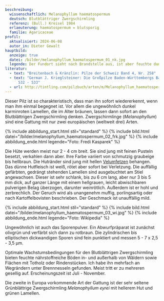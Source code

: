 ```yaml
---
beschreibung:
  wissenschaftlich: Melanophyllum haematospermum
  deutsch: Blutblättriger Zwergschirmling
  referenz: (Bull.) Kreisel 1984
  erlaeuterung: haematospermum = blutsporig
  familie: Agaricaceae
profil:
  aktualisiert: 2024-06-08
  autor_in: Dieter Gewalt
hauptbild:
  anzeige: true
  datei: /bilder/melanophyllum_haematospermum_01_nk.jpg
  legende: Der Fundort sieht nach Brandstelle aus, ist aber feuchte dunkle Erde
literatur:
  - text: "Breitenbach & Kränzlin: Pilze der Schweiz Band 4, Nr. 258"
  - text: "German J. Krieglsteiner: Die Großpilze Baden-Württembergs Band 5, Seite
      532 - 533"
  - url: http://tintling.com/pilzbuch/arten/m/Melanophyllum_haematospermum.html
---
```

Dieser Pilz ist so charakteristisch, dass man ihn sofort wiedererkennt, wenn man ihm einmal begegnet ist. Vor allem die ungewöhnlich dunkel karminroten Lamellen, die im Alter bräunen, lassen dann sofort an den Blutblättrigen Zwergschirmling denken. Zwergschirmlinge (*Melanophyllum*) sind eine Gattung mit nur zwei europäischen (weltweit drei) Arten.

{% include abbildung_start.html stil="standard" %}
{% include bild.html datei="/bilder/melanophyllum_haematospermum_02_frk.jpg" %}
{% include abbildung_ende.html legende="Foto: Fredi Kasparek" %}

Die Hüte werden meist nur 2 - 4 cm breit. Sie sind jung mit feinen Pusteln besetzt, verkahlen dann aber. Ihre Farbe variiert von schmutzig graubeige bis hellbraun. Die Hutränder sind jung mit hellen [Velumfetzen](Velum "Glossar") behangen. Das dünne Hutfleisch ist weiß, rötet aber sofort bei Verletzung. Die auffällig gefärbten, gedrängt stehenden Lamellen sind ausgebuchtet am Stiel angewachsen. Dieser ist sehr schlank, bis zu 6 cm lang, aber nur 3 bis 5 mm dick, auf ganzer Länge mit einem hellgrauen, leicht abwischbaren pulverigen Belag überzogen, darunter weinrötlich. Außerdem ist er hohl und zerbrechlich. Der Geruch wird als unangenehm muffig, porlingsartig oder nach Kartoffelbovisten beschrieben. Der Geschmack ist unauffällig mild.

{% include abbildung_start.html stil="standard" %}
{% include bild.html datei="/bilder/melanophyllum_haematospermum_03_wi.jpg" %}
{% include abbildung_ende.html legende="Foto: Wikipedia" %}

Ungewöhnlich ist auch das Sporenpulver. Ein Abwurfpräparat ist zunächst olivgrün und verfärbt sich dann zu rotbraun. Die zylindrischen bis elliptischen dickwandigen Sporen sind fein punktiert und messen 5 - 7 x 2,5 - 3,5 µm.

Optimale Wachstumsbedingungen für den Blutblättrigen Zwergschirmling bieten feuchte nährstoffreiche Böden in- und außerhalb von Wäldern sowie Flächen mit Totholz oder Rindenstücken. Ich habe ihn mehrfach an Wegrändern unter Brennnesseln gefunden. Meist tritt er zu mehreren gesellig auf. Erscheinungszeit ist Juli - November.

Die zweite in Europa vorkommende Art der Gattung ist der sehr seltene Grünblättrige Zwergschirmling *Melanophyllum eyrei* mit hellerem Hut und grünen Lamellen.
